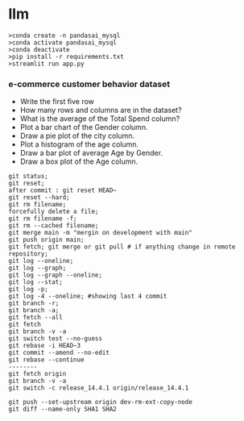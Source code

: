 # llm

```
>conda create -n pandasai_mysql
>conda activate pandasai_mysql
>conda deactivate
>pip install -r requirements.txt
>streamlit run app.py
```
### e-commerce customer behavior dataset
- Write the first five row
- How many rows and columns are in the dataset?
- What is the average of the Total Spend column?
- Plot a bar chart of the Gender column.
- Draw a pie plot of the city column.
- Plot a histogram of the age column.
- Draw a bar plot of average Age by Gender.
- Draw a box plot of the Age column.

```
git status;
git reset;
after commit : git reset HEAD~
git reset --hard;
git rm filename;
forcefully delete a file;
git rm filename -f;
git rm --cached filename; 
git merge main -m "mergin on development with main"
git push origin main;
git fetch; git merge or git pull # if anything change in remote repository;
git log --oneline;
git log --graph;
git log --graph --oneline;
git log --stat;
git log -p;
git log -4 --oneline; #showing last 4 commit
git branch -r;
git branch -a;
git fetch --all
git fetch
git branch -v -a
git switch test --no-guess
git rebase -i HEAD~3
git commit --amend --no-edit
git rebase --continue
-------- 
git fetch origin
git branch -v -a
git switch -c release_14.4.1 origin/release_14.4.1
 
git push --set-upstream origin dev-rm-ext-copy-node
git diff --name-only SHA1 SHA2
```